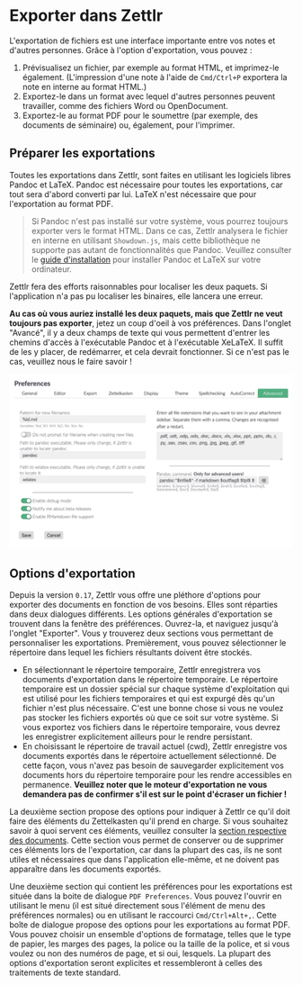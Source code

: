 # Exporter dans Zettlr

L'exportation de fichiers est une interface importante entre vos notes et d'autres personnes. Grâce à l'option d'exportation, vous pouvez :

1. Prévisualisez un fichier, par exemple au format HTML, et imprimez-le également. (L'impression d'une note à l'aide de `Cmd/Ctrl+P` exportera la note en interne au format HTML.)
2. Exportez-le dans un format avec lequel d'autres personnes peuvent travailler, comme des fichiers Word ou OpenDocument.
3. Exportez-le au format PDF pour le soumettre (par exemple, des documents de séminaire) ou, également, pour l'imprimer.

## Préparer les exportations

Toutes les exportations dans Zettlr, sont faites en utilisant les logiciels libres Pandoc et LaTeX. Pandoc est nécessaire pour toutes les exportations, car tout sera d'abord converti par lui. LaTeX n'est nécessaire que pour l'exportation au format PDF.

> Si Pandoc n'est pas installé sur votre système, vous pourrez toujours exporter vers le format HTML. Dans ce cas, Zettlr analysera le fichier en interne en utilisant `Showdown.js`, mais cette bibliothèque ne supporte pas autant de fonctionnalités que Pandoc. Veuillez consulter le [guide d'installation](../install.md) pour installer Pandoc et LaTeX sur votre ordinateur.

Zettlr fera des efforts raisonnables pour localiser les deux paquets. Si l'application n'a pas pu localiser les binaires, elle lancera une erreur.

**Au cas où vous auriez installé les deux paquets, mais que Zettlr ne veut toujours pas exporter**, jetez un coup d'oeil à vos préférences. Dans l'onglet "Avancé", il y a deux champs de texte qui vous permettent d'entrer les chemins d'accès à l'exécutable Pandoc et à l'exécutable XeLaTeX. Il suffit de les y placer, de redémarrer, et cela devrait fonctionner. Si ce n'est pas le cas, veuillez nous le faire savoir !

![The advanced settings tab](../img/settings_advanced.png)

## Options d'exportation

Depuis la version `0.17`, Zettlr vous offre une pléthore d'options pour exporter des documents en fonction de vos besoins. Elles sont réparties dans deux dialogues différents. Les options générales d'exportation se trouvent dans la fenêtre des préférences. Ouvrez-la, et naviguez jusqu'à l'onglet "Exporter". Vous y trouverez deux sections vous permettant de personnaliser les exportations. Premièrement, vous pouvez sélectionner le répertoire dans lequel les fichiers résultants doivent être stockés.

- En sélectionnant le répertoire temporaire, Zettlr enregistrera vos documents d'exportation dans le répertoire temporaire. Le répertoire temporaire est un dossier spécial sur chaque système d'exploitation qui est utilisé pour les fichiers temporaires et qui est expurgé dès qu'un fichier n'est plus nécessaire. C'est une bonne chose si vous ne voulez pas stocker les fichiers exportés où que ce soit sur votre système. Si vous exportez vos fichiers dans le répertoire temporaire, vous devrez les enregistrer explicitement ailleurs pour le rendre persistant.
- En choisissant le répertoire de travail actuel (cwd), Zettlr enregistre vos documents exportés dans le répertoire actuellement sélectionné. De cette façon, vous n'avez pas besoin de sauvegarder explicitement vos documents hors du répertoire temporaire pour les rendre accessibles en permanence. **Veuillez noter que le moteur d'exportation ne vous demandera pas de confirmer s'il est sur le point d'écraser un fichier !**

La deuxième section propose des options pour indiquer à Zettlr ce qu'il doit faire des éléments du Zettelkasten qu'il prend en charge. Si vous souhaitez savoir à quoi servent ces éléments, veuillez consulter la [section respective des documents](../academic/zkn-method.md). Cette section vous permet de conserver ou de supprimer ces éléments lors de l'exportation, car dans la plupart des cas, ils ne sont utiles et nécessaires que dans l'application elle-même, et ne doivent pas apparaître dans les documents exportés.

Une deuxième section qui contient les préférences pour les exportations est située dans la boite de dialogue `PDF Preferences`. Vous pouvez l'ouvrir en utilisant le menu (il est situé directement sous l'élément de menu des préférences normales) ou en utilisant le raccourci `Cmd/Ctrl+Alt+,`. Cette boîte de dialogue propose des options pour les exportations au format PDF. Vous pouvez choisir un ensemble d'options de formatage, telles que le type de papier, les marges des pages, la police ou la taille de la police, et si vous voulez ou non des numéros de page, et si oui, lesquels. La plupart des options d'exportation seront explicites et ressembleront à celles des traitements de texte standard.

